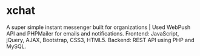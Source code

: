 # xchat
A super simple instant messenger built for  organizations | Used WebPush API and PHPMailer for emails and notifications. Frontend: JavaScript, jQuery, AJAX, Bootstrap, CSS3, HTML5. Backend: REST API using PHP and MySQL.
